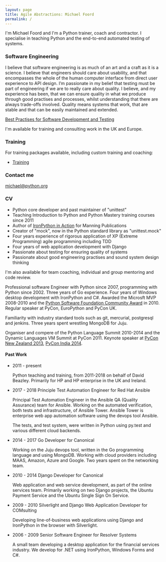 ```yaml
---
layout: page
title: Agile Abstractions: Michael Foord
permalink: /
---
```


I'm Michael Foord and I'm a Python trainer, coach and contractor. I specialise in teaching Python and the end-to-end automated testing of systems.

### Software Engineering

I believe that software engineering is as much of an art and a craft as it is a science. I
believe that engineers should care about usability, and that encompasses the whole of
the human computer interface from direct user experience to API design. I’m passionate
in my belief that testing must be part of engineering if we are to really care about
quality. I believe, and my experience has been, that we can ensure quality in what we
produce through good practises and processes, whilst understanding that there are
always trade-offs involved. Quality means systems that work, that are stable and that
can be easily maintained and extended.

[Best Practises for Software Development and Testing](https://opensource.com/article/17/5/30-best-practices-software-development-and-testing)

I'm available for training and consulting work in the UK and Europe.

### Training

For training packages available, including custom training and coaching:

* [Training](/training)


### Contact me

[michael@python.org](mailto:michael@python.org)


### CV

* Python core developer and past maintainer of "unittest"
* Teaching Introduction to Python and Python Mastery training courses since 2011
* Author of [IronPython in Action](https://www.manning.com/books/ironpython-in-action) for Manning Publications
* Creator of "mock", now in the Python standard library as "unittest.mock"
* Four years experience of rigorous application of XP (Extreme Programming) agile programming including TDD
* Four years of web application development with Django
* Passionate about testing for ensuring quality of systems
* Passionate about good engineering practises and sound system design thinking

I'm also available for team coaching, individual and group mentoring and code review.

Professional software Engineer with Python since 2007, programming with Python since 2002. Three years of Go experience. Four years of Windows desktop development with IronPython and C#. Awarded the Microsft MVP 2008-2010 and the [Python Software Foundation Community Award](http://pyfound.blogspot.com/2010/11/third-quarter-community-service-awards.html) in 2010. Regular speaker at PyCon, EuroPython and PyCon UK.

Familiarity with industry standard tools such as git, mercurial, postgresql and jenkins. Three
years spent wrestling MongoDB for Juju.

Organiser and compere of the Python Language Summit 2010-2014 and the Dynamic Languages VM Summit at PyCon 2011. Keynote speaker at [PyCon New Zealand 2013](https://www.youtube.com/watch?v=IWB_pQacuw4), [PyCon India 2014](https://www.youtube.com/watch?v=TXQDQFq3AAo).

#### Past Work

* 2011 - present

  Python teaching and training, from 2011-2018 on behalf of David Beazley. Primarily for HP and HP enterprise in the UK and Ireland.

* 2017 - 2018 Principle Test Automation Engineer for Red Hat Ansible

  Principal Test Automation Engineer in the Ansible QA (Quality Assurance) team for Ansible. Working on the automated verification, both tests and infrastructure, of Ansible Tower. Ansible Tower is enterprise web app automation software using the devops tool Ansible.

  The tests, and test system, were written in Python using py.test and various different cloud backends.

* 2014 - 2017 Go Developer for Canonical

  Working on the Juju devops tool, written in the Go programming language and using MongoDB. Working with cloud providers including MAAS, Amazon, Azure and Google. Two years spent on the networking team.

* 2010 - 2014 Django Developer for Canonical

  Web application and web service development, as part of the online services team. Primarily working on two Django projects, the Ubuntu Payment Service and the Ubuntu Single Sign On Service.

* 2009 - 2010 Silverlight and Django Web Application Developer for COMsulting

  Developing line-of-business web applications using Django and IronPython in the browser with Silverlight. 

* 2006 - 2009 Senior Software Engineer for Resolver Systems

  A small team developing a desktop application for the financial services industry. We develop for .NET using IronPython, Windows Forms and C#.

